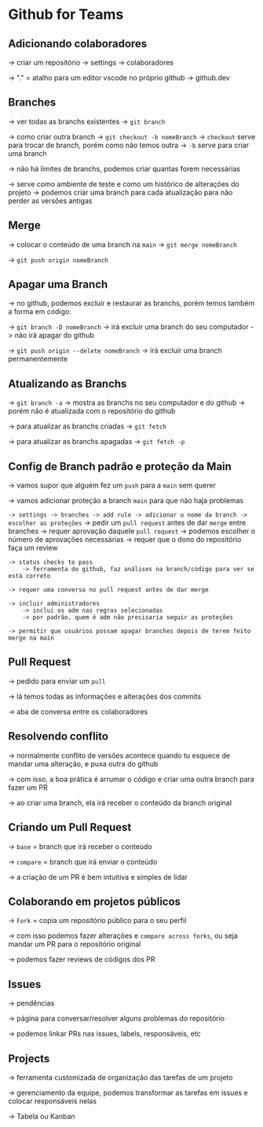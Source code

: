 # Github for Teams


## Adicionando colaboradores

-> criar um repositório -> settings -> colaboradores

-> "." = atalho para um editor vscode no próprio github
    -> github.dev



## Branches

-> ver todas as branchs existentes
    -> `git branch`

-> como criar outra branch
    -> `git checkout -b nomeBranch`
        -> `checkout` serve para trocar de branch, porém como não temos outra
        -> `-b` serve para criar uma branch

-> não há limites de branchs, podemos criar quantas forem necessárias

-> serve como ambiente de teste e como um histórico de alterações do projeto
    -> podemos criar uma branch para cada atualização para não perder as versões antigas



## Merge

-> colocar o conteúdo de uma branch na `main`
    -> `git merge nomeBranch`

-> `git push origin nomeBranch`



## Apagar uma Branch

-> no github, podemos excluir e restaurar as branchs, porém temos também a forma em código:

-> `git branch -D nomeBranch`
    -> irá excluir uma branch do seu computador
        -> não irá apagar do github

-> `git push origin --delete nomeBranch`
    -> irá excluir uma branch permanentemente



## Atualizando as Branchs

-> `git branch -a`
    -> mostra as branchs no seu computador e do github
    -> porém não é atualizada com o repositório do github

-> para atualizar as branchs criadas
    -> `git fetch`

-> para atualizar as branchs apagadas
    -> `git fetch -p`



## Config de Branch padrão e proteção da Main

-> vamos supor que alguém fez um `push` para a `main` sem querer

-> vamos adicionar proteção a branch `main` para que não haja problemas

`-> settings -> branches -> add rule -> adicionar o nome da branch -> escolher as proteções`
    -> pedir um `pull request` antes de dar `merge` entre branches
        -> requer aprovação daquele `pull request`
            -> podemos escolher o número de aprovações necessárias
        -> requer que o dono do repositório faça um review

    -> status checks to pass
        -> ferramenta do github, faz análises na branch/código para ver se está correto

    -> requer uma conversa no pull request antes de dar merge

    -> incluir administradores
        -> inclui os adm nas regras selecionadas
        -> por padrão, quem é adm não precisaria seguir as proteções

    -> permitir que usuários possam apagar branches depois de terem feito merge na main



## Pull Request

-> pedido para enviar um `pull`

-> lá temos todas as informações e alterações dos commits

-> aba de conversa entre os colaboradores



## Resolvendo conflito

-> normalmente conflito de versões acontece quando tu esquece de mandar uma alteração, e puxa outra do github

-> com isso, a boa prática é arrumar o código e criar uma outra branch para fazer um PR

-> ao criar uma branch, ela irá receber o conteúdo da branch original



## Criando um Pull Request

-> `base` = branch que irá receber o conteúdo

-> `compare` = branch que irá enviar o conteúdo

-> a criação de um PR é bem intuitiva e simples de lidar



## Colaborando em projetos públicos

->  `Fork` = copia um repositório público para o seu perfil

-> com isso podemos fazer alterações e `compare across forks`, ou seja mandar um PR para o repositório original

-> podemos fazer reviews de códigos dos PR



## Issues

-> pendências

-> página para conversar/resolver alguns problemas do repositório

-> podemos linkar PRs nas issues, labels, responsáveis, etc



## Projects

-> ferramenta customizada de organização das tarefas de um projeto

-> gerenciamento da equipe, podemos transformar as tarefas em issues e colocar responsáveis nelas

-> Tabela ou Kanban
